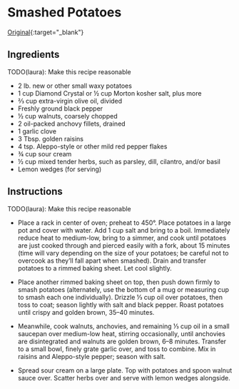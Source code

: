 # Smashed Potatoes

[Original](https://www.bonappetit.com/recipe/crispy-smashed-potatoes-with-walnut-dressing){:target="_blank"}

## Ingredients

TODO(laura): Make this recipe reasonable

* 2 lb. new or other small waxy potatoes
* 1 cup Diamond Crystal or ½ cup Morton kosher salt, plus more
* ⅔ cup extra-virgin olive oil, divided
* Freshly ground black pepper
* ½ cup walnuts, coarsely chopped
* 2 oil-packed anchovy fillets, drained
* 1 garlic clove
* 3 Tbsp. golden raisins
* 4 tsp. Aleppo-style or other mild red pepper flakes
* ¾ cup sour cream
* ½ cup mixed tender herbs, such as parsley, dill, cilantro, and/or basil
* Lemon wedges (for serving)


## Instructions

TODO(laura): Make this recipe reasonable

* Place a rack in center of oven; preheat to 450°. Place potatoes in a large pot and cover with water. Add 1 cup salt and bring to a boil. Immediately reduce heat to medium-low, bring to a simmer, and cook until potatoes are just cooked through and pierced easily with a fork, about 15 minutes (time will vary depending on the size of your potatoes; be careful not to overcook as they’ll fall apart when smashed). Drain and transfer potatoes to a rimmed baking sheet. Let cool slightly.

* Place another rimmed baking sheet on top, then push down firmly to smash potatoes (alternately, use the bottom of a mug or measuring cup to smash each one individually). Drizzle ⅓ cup oil over potatoes, then toss to coat; season lightly with salt and black pepper. Roast potatoes until crispy and golden brown, 35–40 minutes.

* Meanwhile, cook walnuts, anchovies, and remaining ⅓ cup oil in a small saucepan over medium-low heat, stirring occasionally, until anchovies are disintegrated and walnuts are golden brown, 6–8 minutes. Transfer to a small bowl, finely grate garlic over, and toss to combine. Mix in raisins and Aleppo-style pepper; season with salt.

* Spread sour cream on a large plate. Top with potatoes and spoon walnut sauce over. Scatter herbs over and serve with lemon wedges alongside.